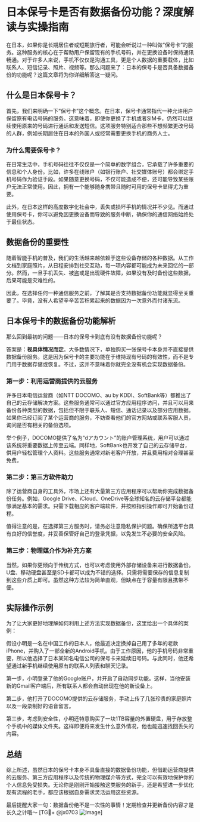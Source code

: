 # 日本保号卡是否有数据备份功能？深度解读与实操指南

在日本，如果你是长期居住者或短期旅行者，可能会听说过一种叫做“保号卡”的服务。这种服务的核心在于帮助用户保留现有的手机号码，并在更换设备时保持通讯畅通。对于许多人来说，手机不仅仅是沟通工具，更是个人数据的重要载体，比如联系人、短信记录、照片、视频等。那么问题来了：日本的保号卡是否具备数据备份的功能呢？这篇文章将为你详细解答这一疑问。

## 什么是日本保号卡？

首先，我们来明确一下“保号卡”这个概念。在日本，保号卡通常指代一种允许用户保留原有电话号码的服务。这意味着，即使你更换了手机或者SIM卡，仍然可以继续使用原来的号码进行通话和发送短信。这项服务特别适合那些不想频繁更改号码的人群，例如长期居住在日本的外国人或经常需要更换手机的商务人士。

### 为什么需要保号卡？

在日常生活中，手机号码往往不仅仅是一个简单的数字组合，它承载了许多重要的信息和个人身份。比如，许多在线账户（如银行账户、社交媒体账号）都会绑定手机号码作为验证手段。如果随意更换号码，不仅可能造成不便，还可能导致某些账户无法正常使用。因此，拥有一个能够随身携带且随时可用的保号卡显得尤为重要。

此外，在日本这样的高度数字化社会中，丢失或损坏手机的情况并不少见。而通过使用保号卡，你可以避免因更换设备而导致的服务中断，确保你的通信网络始终处于最佳状态。

## 数据备份的重要性

随着智能手机的普及，我们的生活越来越依赖于这些设备存储的各种数据。从工作文档到家庭照片，从日程安排到社交互动，每一项内容都可能成为未来回忆的一部分。然而，一旦手机丢失、被盗或是出现硬件故障，如果没有及时备份这些数据，后果可能是灾难性的。

因此，在选择任何一种通信服务之前，了解其是否支持数据备份功能就显得至关重要了。毕竟，没有人希望辛辛苦苦积累起来的数据因为一次意外而付诸东流。

## 日本保号卡的数据备份功能解析

那么回到最初的问题——日本的保号卡到底有没有数据备份功能呢？

答案是：**视具体情况而定**。大多数情况下，单独购买一张保号卡本身并不直接提供数据备份服务。这是因为保号卡的主要功能在于维持现有号码的有效性，而不是专门用于数据存储或恢复。不过，这并不意味着你就完全没有机会实现数据备份。

### 第一步：利用运营商提供的云服务

许多日本电信运营商（如NTT DOCOMO、au by KDDI、SoftBank等）都推出了自己的云存储解决方案。这些服务通常可以通过官方应用程序访问，并且可以用来备份各种类型的数据，包括但不限于联系人、短信、通话记录以及部分应用数据。如果你已经订阅了某个运营商的服务，不妨查看他们的官方网站或联系客服人员，询问是否有相关的备份选项。

举个例子，DOCOMO提供了名为“dアカウント”的账户管理系统，用户可以通过该系统将重要数据上传至云端。同样地，SoftBank也开发了自己的云存储平台，供用户轻松管理个人资料。这些服务通常对新老客户开放，并且费用相对合理甚至免费。

### 第二步：第三方软件助力

除了运营商自身的工具外，市场上还有大量第三方应用程序可以帮助你完成数据备份任务。例如，Google Drive、iCloud、OneDrive等全球知名的云存储平台都能够满足基本的需求。只需下载相应的客户端软件，并按照指引操作即可开始备份过程。

值得注意的是，在选择第三方服务时，请务必注意隐私保护问题。确保所选平台具有良好的信誉度，并妥善保管好自己的登录凭据，以免发生不必要的安全风险。

### 第三步：物理媒介作为补充方案

当然，如果你更倾向于传统方式，也可以考虑使用外部存储设备来进行数据备份。U盘、移动硬盘甚至是SD卡都可以成为不错的选择。只需将需要保存的信息复制到这些介质上即可。虽然这种方法较为简单直观，但缺点在于容量有限且携带不便。

## 实际操作示例

为了让大家更好地理解如何利用上述方法实现数据备份，这里给出一个具体的案例：

假设小明是一名在中国工作的日本人，他最近决定换掉自己用了多年的老款iPhone，并购入了一部全新的Android手机。由于工作原因，他的手机号码非常重要，所以他选择了日本某知名电信公司的保号卡来延续旧号码。与此同时，他还希望通过新手机继续使用原有的联系人列表和聊天记录。

第一步，小明登录了他的Google账户，并开启了自动同步功能。这样，当他安装新的Gmail客户端后，所有联系人都会自动出现在他的新设备上。

第二步，他打开了DOCOMO提供的云存储服务，手动上传了几张珍贵的家庭照片以及一段录制好的语音留言。

第三步，考虑到安全性，小明还特意购买了一块1TB容量的外置硬盘，用于存放整个手机中的媒体文件夹。这样即便将来发生什么意外情况，他也能迅速找回丢失的内容。

## 总结

综上所述，虽然日本的保号卡本身不具备直接的数据备份功能，但借助运营商提供的云服务、第三方应用程序以及传统的物理媒介等方式，完全可以有效地保护你的个人信息免受损失。无论你是刚刚开始接触这类服务的新手，还是希望进一步优化现有流程的老手，都应该根据自身需求灵活运用这些资源。

最后提醒大家一句：数据备份绝不是一次性的事情！定期检查并更新备份内容才是长久之计哦～ [TG💪+ @jx0703 ![Image](https://github.com/user-attachments/assets/dbca1d08-cadb-493c-b0ec-ad6f7a83f270)]